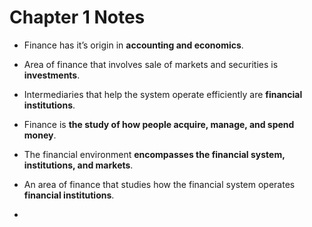 # Chapter 1 Notes

- Finance has it’s origin in **accounting and economics**.
- Area of finance that involves sale of markets and securities is **investments**.
- Intermediaries that help the system operate efficiently are **financial institutions**.
- Finance is **the study of how people acquire, manage, and spend money**.
- The financial environment **encompasses the financial system, institutions, and markets**.
- An area of finance that studies how the financial system operates **financial institutions**.

- 